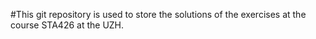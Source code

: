 #This git repository is used to store the solutions of the exercises at the course STA426 at the UZH.
